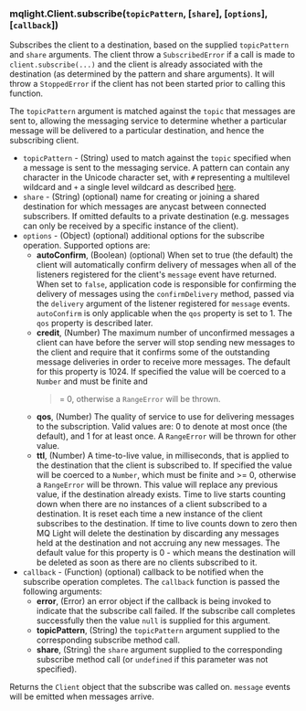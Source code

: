 ### mqlight.Client.subscribe(`topicPattern`, [`share`], [`options`], [`callback`])

Subscribes the client to a destination, based on the supplied `topicPattern`
and `share` arguments. The client throw a `SubscribedError` if a call is made
to `client.subscribe(...)` and the client is already associated with the
destination (as determined by the pattern and share arguments). It will throw
a `StoppedError` if the client has not been started prior to calling this
function.

The `topicPattern` argument is matched against the `topic` that messages are
sent to, allowing the messaging service to determine whether a particular
message will be delivered to a particular destination, and hence the
subscribing client.

* `topicPattern` - (String) used to match against the `topic` specified when a
  message is sent to the messaging service. A pattern can contain any character
  in the Unicode character set, with `#` representing a multilevel wildcard and
  `+` a single level wildcard as described
  [here](https://developer.ibm.com/messaging/mq-light/wildcard-topicpatterns/).
* `share` - (String) (optional) name for creating or joining a shared
  destination for which messages are anycast between connected subscribers. If
  omitted defaults to a private destination (e.g. messages can only be received
  by a specific instance of the client).
* `options` - (Object) (optional) additional options for the subscribe
  operation. Supported options are:
  *  **autoConfirm**, (Boolean) (optional) When set to true (the default) the
     client will automatically confirm delivery of messages when all of the
     listeners registered for the client's `message` event have returned.
     When set to `false`, application code is responsible for confirming the
     delivery of messages using the `confirmDelivery` method, passed via
     the `delivery` argument of the listener registered for `message` events.
     `autoConfirm` is only applicable when the `qos` property is set to 1. The
     `qos` property is described later.
  *  **credit**, (Number) The maximum number of unconfirmed messages a client
     can have before the server will stop sending new messages to the client
     and require that it confirms some of the outstanding message deliveries in
     order to receive more messages.  The default for this property is 1024. If
     specified the value will be coerced to a `Number` and must be finite and
     >= 0, otherwise a `RangeError` will be thrown. 
  *  **qos**, (Number) The quality of service to use for delivering messages to
     the subscription.  Valid values are: 0 to denote at most once (the
     default), and 1 for at least once. A `RangeError` will be thrown for other
     value.
  *  **ttl**, (Number) A time-to-live value, in milliseconds, that is applied
     to the destination that the client is subscribed to. If specified the
     value will be coerced to a `Number`, which must be finite and >= 0,
     otherwise a `RangeError` will be thrown. This value will replace any
     previous value, if the destination already exists. Time to live starts
     counting down when there are no instances of a client subscribed to a
     destination.  It is reset each time a new instance of the client
     subscribes to the destination. If time to live counts down to zero then MQ
     Light will delete the destination by discarding any messages held at the
     destination and not accruing any new messages. The default value for this
     property is 0 - which means the destination will be deleted as soon as
     there are no clients subscribed to it.
* `callback` - (Function) (optional) callback to be notified when the subscribe
  operation completes. The `callback` function is passed the following
  arguments:
  *  **error**, (Error) an error object if the callback is being invoked to
     indicate that the subscribe call failed. If the subscribe call completes
     successfully then the value `null` is supplied for this argument.
  *  **topicPattern**, (String) the `topicPattern` argument supplied to the 
     corresponding subscribe method call.
  *  **share**, (String) the `share` argument supplied to the corresponding
     subscribe method call (or `undefined` if this parameter was not specified).

Returns the `Client` object that the subscribe was called on. `message` events
will be emitted when messages arrive.

